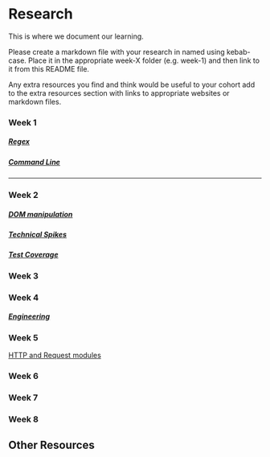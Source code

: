 # Research
This is where we document our learning.

Please create a markdown file with your research in named using kebab-case. Place it in the appropriate week-X folder (e.g. week-1) and then link to it from this README file.

Any extra resources you find and think would be useful to your cohort add to the extra resources section with links to appropriate websites or markdown files.

### Week 1
##### [Regex](https://github.com/fac-13/research/blob/week-1-folder/week-1/RegexResearch.md)
##### [Command Line](https://github.com/fac-13/research/blob/master/week-1/CL.md)
---
### Week 2
##### [DOM manipulation](https://hackmd.io/tiUez2TjSrScUSQye8T1hA)
##### [Technical Spikes](https://hackmd.io/UaJt9A-RSt66Zgy936GiHg?view)
##### [Test Coverage](https://github.com/fac-13/research/blob/master/week-2/test-coverage.md)

### Week 3

### Week 4
##### [Engineering](https://github.com/fac-13/research/blob/master/week-4/engineering.md)

### Week 5

[HTTP and Request modules](https://hackmd.io/omgzusXTRiqQlV4A4V9njg?both) 

### Week 6

### Week 7

### Week 8

## Other Resources
